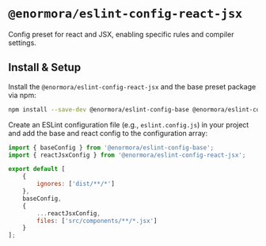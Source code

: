 # `@enormora/eslint-config-react-jsx`

Config preset for react and JSX, enabling specific rules and compiler settings.

## Install & Setup

Install the `@enormora/eslint-config-react-jsx` and the base preset package via npm:

```bash
npm install --save-dev @enormora/eslint-config-base @enormora/eslint-config-react-jsx
```

Create an ESLint configuration file (e.g., `eslint.config.js`) in your project and add the base and react config to the configuration array:

```javascript
import { baseConfig } from '@enormora/eslint-config-base';
import { reactJsxConfig } from '@enormora/eslint-config-react-jsx';

export default [
    {
        ignores: ['dist/**/*']
    },
    baseConfig,
    {
        ...reactJsxConfig,
        files: ['src/components/**/*.jsx']
    }
];
```
